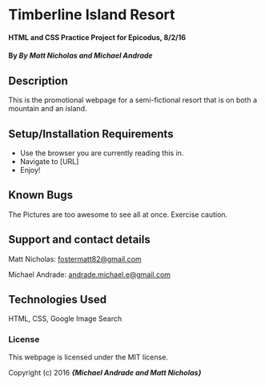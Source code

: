 # Timberline Island Resort

#### HTML and CSS Practice Project for Epicodus, 8/2/16

#### By _**By Matt Nicholas and Michael Andrade**_

## Description

This is the promotional webpage for a semi-fictional resort that is on both a mountain and an island.

## Setup/Installation Requirements

* Use the browser you are currently reading this in.
* Navigate to [URL]
* Enjoy!

## Known Bugs

The Pictures are too awesome to see all at once. Exercise caution.

## Support and contact details

Matt Nicholas: fostermatt82@gmail.com

Michael Andrade: andrade.michael.e@gmail.com

## Technologies Used

HTML, CSS, Google Image Search

### License

This webpage is licensed under the MIT license.

Copyright (c) 2016 **_{Michael Andrade and Matt Nicholas}_**

